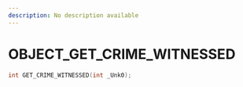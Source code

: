 ```yaml
---
description: No description available 
---
```


# OBJECT\_GET_CRIME_WITNESSED

```cpp
int GET_CRIME_WITNESSED(int _Unk0);
```